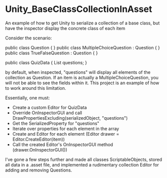 Unity_BaseClassCollectionInAsset
================================

An example of how to get Unity to serialize a collection of a base class, but have the inspector display the concrete class of each item

Consider the scenario:

  public class Question  { }
  public class MultipleChoiceQuestion : Question { }
  public class TrueFalseQuestion : Question { }
  
  public class QuizData
  {
    List<Question> questions;
  }

by default, when inspected, "questions" will display all elements of the collection as Question. If an item is actually a MultipleChoiceQuestion, you will not be able to see the fields within it. This project is an example of how to work around this limitation.

Essentially, one must:
* Create a custom Editor for QuizData
* Override OnInspectorGUI and call DrawPropertiesExcluding(serializedObject, "questions")
* Get the SerializedProperty for "questions"
* Iterate over properties for each element in the array
* Create and Editor for each element (Editor drawer = Editor.CreateEditor(item))
* Call the created Editor's OnInspectorGUI method (drawer.OnInspectorGUI())

I've gone a few steps further and made all classes ScriptableObjects, stored all data in a .asset file, and implemented a rudimentary collection Editor for adding and removing Questions.
